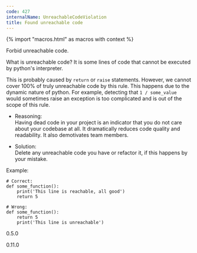 ```yaml
---
code: 427
internalName: UnreachableCodeViolation
title: Found unreachable code
---
```


{% import "macros.html" as macros with context %}

Forbid unreachable code.

What is unreachable code? It is some lines of code that cannot be
executed by python's interpreter.

This is probably caused by `return` or `raise` statements. However, we
cannot cover 100% of truly unreachable code by this rule. This happens
due to the dynamic nature of python. For example, detecting that `1 /
some_value` would sometimes raise an exception is too complicated and is
out of the scope of this rule.

  - Reasoning:  
    Having dead code in your project is an indicator that you do not
    care about your codebase at all. It dramatically reduces code
    quality and readability. It also demotivates team members.

  - Solution:  
    Delete any unreachable code you have or refactor it, if this happens
    by your mistake.

Example:

    # Correct:
    def some_function():
        print('This line is reachable, all good')
        return 5
    
    # Wrong:
    def some_function():
        return 5
        print('This line is unreachable')

<div class="versionadded">

0.5.0

</div>

<div class="versionchanged">

0.11.0

</div>